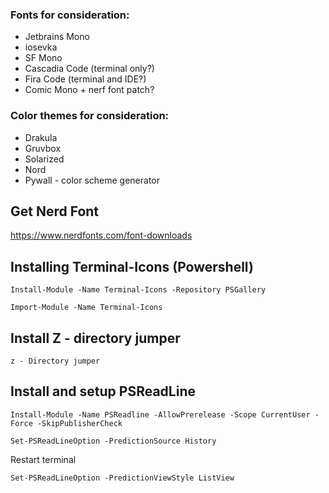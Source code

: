### Fonts for consideration:
* Jetbrains Mono
* iosevka
* SF Mono
* Cascadia Code (terminal only?)
* Fira Code (terminal and IDE?)
* Comic Mono + nerf font patch?

### Color themes for consideration:
* Drakula
* Gruvbox
* Solarized
* Nord
* Pywall - color scheme generator


## Get Nerd Font
https://www.nerdfonts.com/font-downloads

## Installing Terminal-Icons (Powershell)

```Install-Module -Name Terminal-Icons -Repository PSGallery```

```Import-Module -Name Terminal-Icons```

## Install Z - directory jumper

```z - Directory jumper```

## Install and setup PSReadLine

```Install-Module -Name PSReadline -AllowPrerelease -Scope CurrentUser -Force -SkipPublisherCheck```

```Set-PSReadLineOption -PredictionSource History```

Restart terminal

```Set-PSReadLineOption -PredictionViewStyle ListView```

